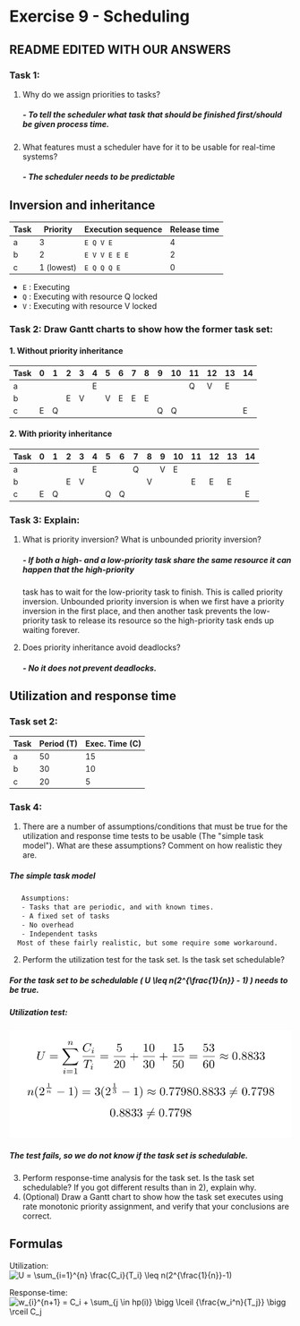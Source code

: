 # Exercise 9 - Scheduling

## README EDITED WITH OUR ANSWERS

### Task 1:
 1. Why do we assign priorities to tasks?
    ##### - To tell the scheduler what task that should be finished first/should be given process time.
 2. What features must a scheduler have for it to be usable for real-time systems?
    ##### - The scheduler needs to be predictable


## Inversion and inheritance


| Task | Priority   | Execution sequence | Release time |
|------|------------|--------------------|--------------|
| a    | 3          | `E Q V E`          | 4            |
| b    | 2          | `E V V E E E`      | 2            |
| c    | 1 (lowest) | `E Q Q Q E`        | 0            |

 - `E` : Executing
 - `Q` : Executing with resource Q locked
 - `V` : Executing with resource V locked


### Task 2: Draw Gantt charts to show how the former task set:
#### 1. Without priority inheritance

 | Task | 0 | 1 | 2 | 3 | 4 | 5 | 6 | 7 | 8 | 9 | 10 | 11 | 12 | 13 | 14 |
 |------|---|---|---|---|---|---|---|---|---|---|----|----|----|----|----|
 | a    |   |   |   |   | E |   |   |   |   |   |    | Q  | V  | E  |    |
 | b    |   |   | E | V |   | V | E | E | E |   |    |    |    |    |    |
 | c    | E | Q |   |   |   |   |   |   |   | Q | Q  |    |    |    | E  |

####  2. With priority inheritance

| Task | 0 | 1 | 2 | 3 | 4 | 5 | 6 | 7 | 8 | 9 | 10 | 11 | 12 | 13 | 14 |
|------|---|---|---|---|---|---|---|---|---|---|----|----|----|----|----|
| a    |   |   |   |   | E |   |   | Q |   | V | E  |    |    |    |    |
| b    |   |   | E | V |   |   |   |   | V |   |    | E  | E  | E  |    |
| c    | E | Q |   |   |   | Q | Q |   |   |   |    |    |    |    | E  |

### Task 3: Explain:
 1. What is priority inversion? What is unbounded priority inversion?
    ##### - If both a high- and a low-priority task share the same resource it can happen that the high-priority
    task has to wait for the low-priority task to finish. This is called priority inversion.
    Unbounded priority inversion is when we first have a priority inversion in the first place,
    and then another task prevents the low-priority task to release its resource so the high-priority task
    ends up waiting forever.

 3. Does priority inheritance avoid deadlocks?
    ##### - No it does not prevent deadlocks.




## Utilization and response time

### Task set 2:

| Task | Period (T) | Exec. Time (C) |
|------|------------|----------------|
| a    | 50         | 15             |
| b    | 30         | 10             |
| c    | 20         | 5              |

### Task 4:
 1. There are a number of assumptions/conditions that must be true for the utilization and response time tests to be usable (The "simple task model"). What are these assumptions? Comment on how realistic they are.
 ##### The simple task model
       Assumptions:
       - Tasks that are periodic, and with known times.
       - A fixed set of tasks
       - No overhead
       - Independent tasks
      Most of these fairly realistic, but some require some workaround.
 2. Perform the utilization test for the task set. Is the task set schedulable?

 ##### For the task set to be schedulable \( U \leq n(2^{\frac{1}{n}} - 1) \) needs to be true.
##### Utilization test:
![U = 1+2](4_1.png)
##### The test fails, so we do not know if the task set is schedulable.

 3. Perform response-time analysis for the task set. Is the task set schedulable? If you got different results than in 2), explain why.
 4. (Optional) Draw a Gantt chart to show how the task set executes using rate monotonic priority assignment, and verify that your conclusions are correct.

## Formulas

Utilization:  
![U = \sum_{i=1}^{n} \frac{C_i}{T_i} \leq n(2^{\frac{1}{n}}-1)](eqn-utilization.png)

Response-time:  
![w_{i}^{n+1} = C_i + \sum_{j \in hp(i)} \bigg \lceil {\frac{w_i^n}{T_j}} \bigg \rceil C_j](eqn-responsetime.png)
